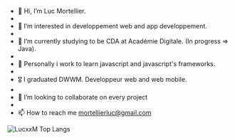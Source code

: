 - 👋 Hi, I’m Luc Mortellier.
- 
- 👀 I’m interested in developpement web and app developpement.
- 
- 🌱 I’m currently studying to be CDA at Académie Digitale. (In progress => Java).
- 
- 🌱 Personally i work to learn javascript and javascript's frameworks.
- 
- 🎖️ I graduated DWWM. Developpeur web and web mobile.
- 
- 💞️ I’m looking to collaborate on every project
- 
- 📫 How to reach me mortellierluc@gmail.com




![LucxxM Top Langs](https://github-readme-stats.vercel.app/api/top-langs/?username=LucxxM&langs_count=10&theme=highcontrast&show_icons=true)                             




<!---
Hey! I need to complete this xDD
![LucxxM GitHub stats](https://github-readme-stats.vercel.app/api?username=LucxxM&count_private=true&show_icons=true&theme=highcontrast)
--->
